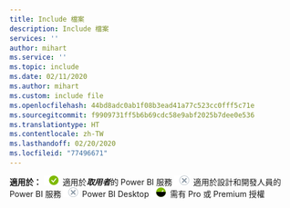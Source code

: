```yaml
---
title: Include 檔案
description: Include 檔案
services: ''
author: mihart
ms.service: ''
ms.topic: include
ms.date: 02/11/2020
ms.author: mihart
ms.custom: include file
ms.openlocfilehash: 44bd8adc0ab1f08b3ead41a77c523cc0fff5c71e
ms.sourcegitcommit: f9909731ff5b6b69cdc58e9abf2025b7dee0e536
ms.translationtype: HT
ms.contentlocale: zh-TW
ms.lasthandoff: 02/20/2020
ms.locfileid: "77496671"
---
```

<Token>**適用於：** ![是](media/yes.png) 適用於***取用者***的 Power BI 服務 ![否](media/no.png) 適用於設計和開發人員的 Power BI 服務 ![否](media/no.png) Power BI Desktop ![是](media/maybe.png) 需有 Pro 或 Premium 授權</Token>